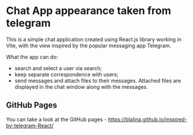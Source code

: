 # Chat App appearance taken from telegram

This is a simple chat application created using React.js library working in Vite, with the view inspired by the popular messaging app Telegram.

What the app can do:

- search and select a user via search;
- keep separate correspondence with users;
- send messages and attach files to their messages. Attached files are displayed in the chat window along with the messages.

## GitHub Pages

 You can take a look at the GitHub pages - https://blalina.github.io/inspired-by-telegram-React/